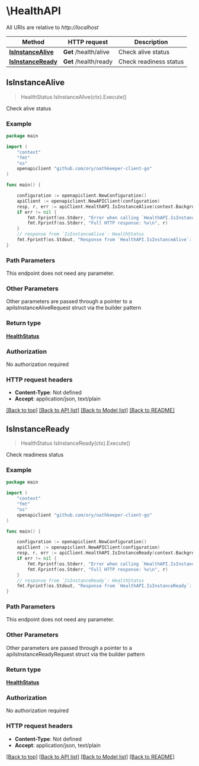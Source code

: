 # \HealthAPI

All URIs are relative to *http://localhost*

Method | HTTP request | Description
------------- | ------------- | -------------
[**IsInstanceAlive**](HealthAPI.md#IsInstanceAlive) | **Get** /health/alive | Check alive status
[**IsInstanceReady**](HealthAPI.md#IsInstanceReady) | **Get** /health/ready | Check readiness status



## IsInstanceAlive

> HealthStatus IsInstanceAlive(ctx).Execute()

Check alive status



### Example

```go
package main

import (
	"context"
	"fmt"
	"os"
	openapiclient "github.com/ory/oathkeeper-client-go"
)

func main() {

	configuration := openapiclient.NewConfiguration()
	apiClient := openapiclient.NewAPIClient(configuration)
	resp, r, err := apiClient.HealthAPI.IsInstanceAlive(context.Background()).Execute()
	if err != nil {
		fmt.Fprintf(os.Stderr, "Error when calling `HealthAPI.IsInstanceAlive``: %v\n", err)
		fmt.Fprintf(os.Stderr, "Full HTTP response: %v\n", r)
	}
	// response from `IsInstanceAlive`: HealthStatus
	fmt.Fprintf(os.Stdout, "Response from `HealthAPI.IsInstanceAlive`: %v\n", resp)
}
```

### Path Parameters

This endpoint does not need any parameter.

### Other Parameters

Other parameters are passed through a pointer to a apiIsInstanceAliveRequest struct via the builder pattern


### Return type

[**HealthStatus**](HealthStatus.md)

### Authorization

No authorization required

### HTTP request headers

- **Content-Type**: Not defined
- **Accept**: application/json, text/plain

[[Back to top]](#) [[Back to API list]](../README.md#documentation-for-api-endpoints)
[[Back to Model list]](../README.md#documentation-for-models)
[[Back to README]](../README.md)


## IsInstanceReady

> HealthStatus IsInstanceReady(ctx).Execute()

Check readiness status



### Example

```go
package main

import (
	"context"
	"fmt"
	"os"
	openapiclient "github.com/ory/oathkeeper-client-go"
)

func main() {

	configuration := openapiclient.NewConfiguration()
	apiClient := openapiclient.NewAPIClient(configuration)
	resp, r, err := apiClient.HealthAPI.IsInstanceReady(context.Background()).Execute()
	if err != nil {
		fmt.Fprintf(os.Stderr, "Error when calling `HealthAPI.IsInstanceReady``: %v\n", err)
		fmt.Fprintf(os.Stderr, "Full HTTP response: %v\n", r)
	}
	// response from `IsInstanceReady`: HealthStatus
	fmt.Fprintf(os.Stdout, "Response from `HealthAPI.IsInstanceReady`: %v\n", resp)
}
```

### Path Parameters

This endpoint does not need any parameter.

### Other Parameters

Other parameters are passed through a pointer to a apiIsInstanceReadyRequest struct via the builder pattern


### Return type

[**HealthStatus**](HealthStatus.md)

### Authorization

No authorization required

### HTTP request headers

- **Content-Type**: Not defined
- **Accept**: application/json, text/plain

[[Back to top]](#) [[Back to API list]](../README.md#documentation-for-api-endpoints)
[[Back to Model list]](../README.md#documentation-for-models)
[[Back to README]](../README.md)

